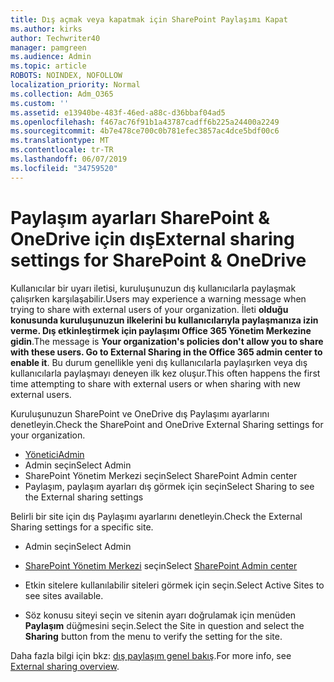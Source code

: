```yaml
---
title: Dış açmak veya kapatmak için SharePoint Paylaşımı Kapat
ms.author: kirks
author: Techwriter40
manager: pamgreen
ms.audience: Admin
ms.topic: article
ROBOTS: NOINDEX, NOFOLLOW
localization_priority: Normal
ms.collection: Adm_O365
ms.custom: ''
ms.assetid: e13940be-483f-46ed-a88c-d36bbaf04ad5
ms.openlocfilehash: f467ac76f91b1a43787cadff6b225a24400a2249
ms.sourcegitcommit: 4b7e478ce700c0b781efec3857ac4dce5bdf00c6
ms.translationtype: MT
ms.contentlocale: tr-TR
ms.lasthandoff: 06/07/2019
ms.locfileid: "34759520"
---
```

# <a name="external-sharing-settings-for-sharepoint--onedrive"></a><span data-ttu-id="bf89f-102">Paylaşım ayarları SharePoint & OneDrive için dış</span><span class="sxs-lookup"><span data-stu-id="bf89f-102">External sharing settings for SharePoint & OneDrive</span></span>

<span data-ttu-id="bf89f-103">Kullanıcılar bir uyarı iletisi, kuruluşunuzun dış kullanıcılarla paylaşmak çalışırken karşılaşabilir.</span><span class="sxs-lookup"><span data-stu-id="bf89f-103">Users may experience a warning message when trying to share with external users of your organization.</span></span> <span data-ttu-id="bf89f-104">İleti **olduğu konusunda kuruluşunuzun ilkelerini bu kullanıcılarıyla paylaşmanıza izin verme. Dış etkinleştirmek için paylaşımı Office 365 Yönetim Merkezine gidin**.</span><span class="sxs-lookup"><span data-stu-id="bf89f-104">The message is **Your organization's policies don't allow you to share with these users. Go to External Sharing in the Office 365 admin center to enable it**.</span></span> <span data-ttu-id="bf89f-105">Bu durum genellikle yeni dış kullanıcılarla paylaşırken veya dış kullanıcılarla paylaşmayı deneyen ilk kez oluşur.</span><span class="sxs-lookup"><span data-stu-id="bf89f-105">This often happens the first time attempting to share with external users or when sharing with new external users.</span></span>

<span data-ttu-id="bf89f-106">Kuruluşunuzun SharePoint ve OneDrive dış Paylaşımı ayarlarını denetleyin.</span><span class="sxs-lookup"><span data-stu-id="bf89f-106">Check the SharePoint and OneDrive External Sharing settings for your organization.</span></span>

- [<span data-ttu-id="bf89f-107">Yönetici</span><span class="sxs-lookup"><span data-stu-id="bf89f-107">Admin</span></span>](https://admin.microsoft.com/AdminPortal/Home#/homepage">https://admin.microsoft.com/)
- <span data-ttu-id="bf89f-108">Admin seçin</span><span class="sxs-lookup"><span data-stu-id="bf89f-108">Select Admin</span></span>
- <span data-ttu-id="bf89f-109">SharePoint Yönetim Merkezi seçin</span><span class="sxs-lookup"><span data-stu-id="bf89f-109">Select SharePoint Admin center</span></span>
- <span data-ttu-id="bf89f-110">Paylaşım, paylaşım ayarları dış görmek için seçin</span><span class="sxs-lookup"><span data-stu-id="bf89f-110">Select Sharing to see the External sharing settings</span></span>

<span data-ttu-id="bf89f-111">Belirli bir site için dış Paylaşımı ayarlarını denetleyin.</span><span class="sxs-lookup"><span data-stu-id="bf89f-111">Check the External Sharing settings for a specific site.</span></span>

- <span data-ttu-id="bf89f-112">Admin seçin</span><span class="sxs-lookup"><span data-stu-id="bf89f-112">Select Admin</span></span>

- <span data-ttu-id="bf89f-113">[SharePoint Yönetim Merkezi](https://admin.microsoft.com/AdminPortal/Home#/homepage">https://admin.microsoft.com/) seçin</span><span class="sxs-lookup"><span data-stu-id="bf89f-113">Select [SharePoint Admin center](https://admin.microsoft.com/AdminPortal/Home#/homepage">https://admin.microsoft.com/)</span></span>

- <span data-ttu-id="bf89f-114">Etkin sitelere kullanılabilir siteleri görmek için seçin.</span><span class="sxs-lookup"><span data-stu-id="bf89f-114">Select Active Sites to see sites available.</span></span>
- <span data-ttu-id="bf89f-115">Söz konusu siteyi seçin ve sitenin ayarı doğrulamak için menüden **Paylaşım** düğmesini seçin.</span><span class="sxs-lookup"><span data-stu-id="bf89f-115">Select the Site in question and select the **Sharing** button from the menu to verify the setting for the site.</span></span>

<span data-ttu-id="bf89f-116">Daha fazla bilgi için bkz: [dış paylaşım genel bakış](https://docs.microsoft.com/sharepoint/external-sharing-overview).</span><span class="sxs-lookup"><span data-stu-id="bf89f-116">For more info, see [External sharing overview](https://docs.microsoft.com/sharepoint/external-sharing-overview).</span></span>
